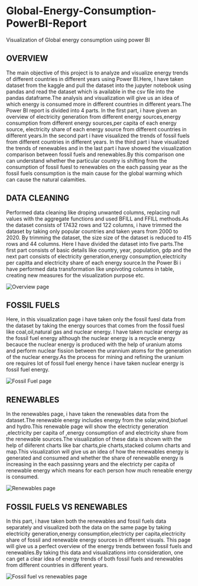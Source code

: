 # Global-Energy-Consumption-PowerBI-Report
Visualization of Global energy consumption using power BI

## OVERVIEW

The main objective of this project is to analyze and visualize energy trends of different countries in different years using Power BI.Here, I have taken dataset from the kaggle and pull the dataset into the jupyter notebook using pandas and read the dataset which is available in the csv file into the pandas dataframe.The analysis and visualization will give us an idea of which energy is consumed more in different countries in different years.The Power BI report is divided into 4 parts. In the first part, i have given an overview of electricity generation from different energy sources,energy consumption from different energy sources,per capita of each energy source, electricity share of each energy source from different countries in different years.In the second part i have visualized the trends of fossil fuels from different countries in different years. In the third part i have visualized the trends of renewables and in the last part i have showed the visualization comparison between fossil fuels and renewables.By this comparison one can understand whether the particular country is shifting from the consumption of fossil fuesl to renewables on the each passing year as the fossil fuels consumption is the main cause for the global warming which can cause the natural calamities.

## DATA CLEANING

Performed data cleaning like droping unwanted columns, replacing null values with the aggregate functions and used BFILL and FFILL methods.As the dataset consists of 17432 rows and 122 columns, i have trimmed the dataset by taking only popular countries and taken years from 2000 to 2020. By trimming the dataset, the size size of the dataset is reduced to 415 rows and 44 columns. Here I have divided the dataset into five parts.The first part consists of basic details like country, year, population, gdp and the next part consists of electricity generation,energy consumption,electricity per capitta and electricity share of each energy source.In the Power Bi i have performed data transformation like unpivoting columns in table, creating new measures for the visualization purpose etc.

![Overview page](https://user-images.githubusercontent.com/121304061/209445507-538c1964-bb29-4d5c-bbce-61038a84e8eb.png)

## FOSSIL FUELS

Here, in this visualization page i have taken only the fossil fuesl data from the dataset by taking the energy sources that comes from the fossil fuesl like coal,oil,natural gas and nuclear energy. I have taken nuclear energy as the fossil fuel energy although the nuclear energy is a recycle energy becauce the nuclear energy is produced with the help of uranium atoms and perform nuclear fission between the urannium atoms for the generation of the nuclear energy.As the process for mining and refining the uranium ore requires lot of fossil fuel energy hence i have taken nuclear energy is fossil fuel energy.

![Fossil Fuel page](https://user-images.githubusercontent.com/121304061/209446167-56dbb4d2-a936-4ea2-9ca8-f9e39c368013.png)
 
## RENEWABLES

In the renewables page, i have taken the renewables data from the dataset.The renewable energy includes energy from the solar,wind,biofuel and hydro.This renewable page will show the electricty generation ,electricity per capita of ,energy consumption of and electricity share from the renewable sources.The visualization of these data is shown with the help of diiferent charts like bar charts,pie charts,stacked column charts and map.This visualization will give us an idea of how the renewables energy is generated and consumed and whether the share of renewablle energy is increasing in the each passinng years and the electricty per capita of renewable energy which means for each person how much reneable energy is consumed.

![Renewables page](https://user-images.githubusercontent.com/121304061/209446574-5f3822a1-6c3f-48e2-92a1-e8cac4164868.png)

## FOSSIL FUELS VS RENEWABLES

In this part, i have taken both the renewables and fossil fuels data separately and visualized both the data on the same page by taking electricity generation,energy consumption,electricty per capita,electricity share of fossil and renewable energy sources in different visuals. This page will give us a perfect overview of the energy trends between fossil fuels and renewables.By taking this data and visualizations into consideration, one can get a clear idea of energy trends of both fossil fuels and renewables from different countries in different years.

![Fossil fuel vs renewables page](https://user-images.githubusercontent.com/121304061/209446630-dd2ec722-7eca-4bfd-989e-e3d1b89788d9.png)


